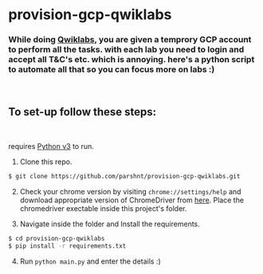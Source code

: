 # provision-gcp-qwiklabs

### While doing [Qwiklabs](https://www.qwiklabs.com/), you are given a temprory GCP account to perform all the tasks. with each lab you need to login and accept all T&C's etc. which is annoying. here's a python script to automate all that so you can focus more on labs :)

<br>

## To set-up follow these steps:

<br>

requires [Python v3](https://www.python.org/downloads/) to run.

1. Clone this repo.

```sh
$ git clone https://github.com/parshnt/provision-gcp-qwiklabs.git
```

2. Check your chrome version by visiting `chrome://settings/help` and download appropriate version of ChromeDriver from [here](https://chromedriver.chromium.org/downloads). Place the chromedriver exectable inside this project's folder.


3. Navigate inside the folder and Install the requirements.

```sh
$ cd provision-gcp-qwiklabs
$ pip install -r requirements.txt
```

4. Run `python main.py` and enter the details :)
